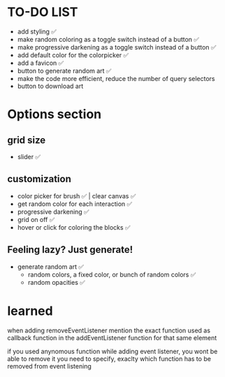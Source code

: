 # TO-DO LIST

- add styling ✅
- make random coloring as a toggle switch instead of a button ✅
- make progressive darkening as a toggle switch instead of a button ✅
- add default color for the colorpicker ✅
- add a favicon ✅
- button to generate random art ✅
- make the code more efficient, reduce the number of query selectors
- button to download art

# Options section

## grid size

- slider ✅

## customization

- color picker for brush ✅ | clear canvas ✅
- get random color for each interaction ✅
- progressive darkening ✅
- grid on off ✅
- hover or click for coloring the blocks ✅

## Feeling lazy? Just generate!

- generate random art ✅
  - random colors, a fixed color, or bunch of random colors ✅
  - random opacities ✅

# learned

when adding removeEventListener
mention the exact function used as callback function in the addEventListener function
for that same element

if you used anynomous function while adding event listener, you wont be able to remove it
you need to specify, exaclty which function has to be removed from event listening
